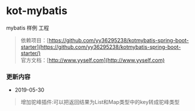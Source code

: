 # kot-mybatis
mybatis 样例 工程
> 依赖项目：[https://github.com/yy36295238/kotmybatis-spring-boot-starter](https://github.com/yy36295238/kotmybatis-spring-boot-starter/)  
> 官方文档：[http://www.yyself.com](http://www.yyself.com)

### 更新内容
- 2019-05-30 
> 增加驼峰插件:可以把返回结果为List<Map>和Map类型中的key转成驼峰类型